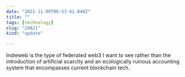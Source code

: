 ```yaml
---
date: "2021-11-09T06:53:41.046Z"
title: ""
tags: [technology]
slug: "24821"
kind: "update"

---
```

Indieweb is the type of federated web3 I want to see rather than the introduction of artificial scarcity and an ecologically ruinous accounting system that encompasses current blockchain tech.